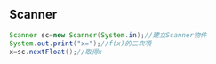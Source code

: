 Scanner
-----
```java
Scanner sc=new Scanner(System.in);//建立Scanner物件
System.out.print("x=");//f(x)的二次項
x=sc.nextFloat();//取得x
```

